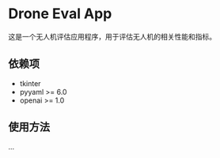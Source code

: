 # Drone Eval App

这是一个无人机评估应用程序，用于评估无人机的相关性能和指标。

## 依赖项
- tkinter
- pyyaml >= 6.0
- openai >= 1.0

## 使用方法
...

